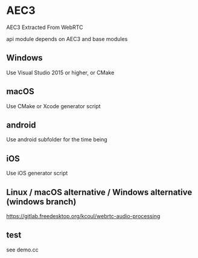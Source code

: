 # AEC3
AEC3 Extracted From WebRTC

api module depends on AEC3 and base modules

## Windows
Use Visual Studio 2015 or higher, or CMake

## macOS
Use CMake or Xcode generator script

## android
Use android subfolder for the time being

## iOS
Use iOS generator script

## Linux / macOS alternative / Windows alternative (windows branch)
https://gitlab.freedesktop.org/kcoul/webrtc-audio-processing

## test
see demo.cc
